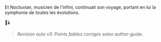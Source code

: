 
Et Noctuvian,
musicien de l'infini,
continuait son voyage,
portant en lui la symphonie
de toutes les évolutions.

🌌🕯️
> _Revision auto v3: Points faibles corrigés selon author-guide._

